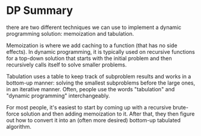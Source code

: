 # DP Summary
there are two different techniques we can use to implement a dynamic programming solution: memoization and tabulation.

Memoization is where we add caching to a function (that has no side effects). In dynamic programming, it is typically used on recursive functions for a top-down solution that starts with the initial problem and then recursively calls itself to solve smaller problems.

Tabulation uses a table to keep track of subproblem results and works in a bottom-up manner: solving the smallest subproblems before the large ones, in an iterative manner. Often, people use the words "tabulation" and "dynamic programming" interchangeably.

For most people, it's easiest to start by coming up with a recursive brute-force solution and then adding memoization to it. After that, they then figure out how to convert it into an (often more desired) bottom-up tabulated algorithm.

